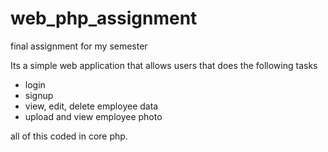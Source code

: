 # web_php_assignment
final assignment for my semester


Its a simple web application that allows users that does the following tasks
  - login
  - signup
  - view, edit, delete employee data
  - upload and view employee photo
  
all of this coded in core php. 

